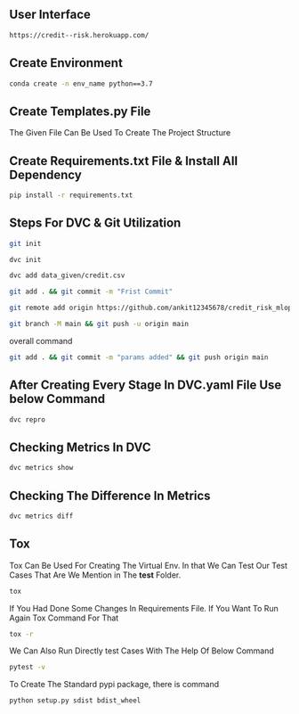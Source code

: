 ## User Interface
```bash
https://credit--risk.herokuapp.com/
```

## Create Environment
```bash
conda create -n env_name python==3.7
```

## Create Templates.py File
The Given File Can Be Used To Create The Project Structure

## Create Requirements.txt File & Install All Dependency
```bash
pip install -r requirements.txt
```

## Steps For DVC & Git Utilization
```bash
git init
```
```bash
dvc init
```
```bash
dvc add data_given/credit.csv
```
```bash
git add . && git commit -m "Frist Commit"
```
```bash
git remote add origin https://github.com/ankit12345678/credit_risk_mlops
```
```bash
git branch -M main && git push -u origin main
```
overall command
```bash
git add . && git commit -m "params added" && git push origin main
```
## After Creating Every Stage In DVC.yaml File Use below Command
```bash
dvc repro
```
## Checking Metrics In DVC
```bash
dvc metrics show
```
## Checking The Difference In Metrics
```bash
dvc metrics diff
```
## Tox
Tox Can Be Used For Creating The Virtual Env. In that We Can Test Our Test
Cases That Are We Mention in The **test** Folder.
```bash
tox
```
If You Had Done Some Changes In Requirements File. If You Want To Run Again 
Tox Command For That
```bash
tox -r
```
We Can Also Run Directly test Cases With The Help Of Below Command
```bash
pytest -v
```
To Create The Standard pypi package, there is command
```bash
python setup.py sdist bdist_wheel
```
